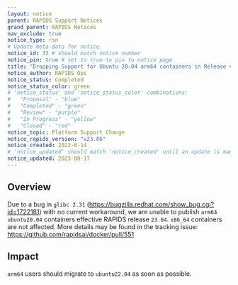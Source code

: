 ```yaml
---
layout: notice
parent: RAPIDS Support Notices
grand_parent: RAPIDS Notices
nav_exclude: true
notice_type: rsn
# Update meta-data for notice
notice_id: 33 # should match notice number
notice_pin: true # set to true to pin to notice page
title: "Dropping Support for Ubuntu 20.04 arm64 containers in Release v23.06"
notice_author: RAPIDS Ops
notice_status: Completed
notice_status_color: green
# 'notice_status' and 'notice_status_color' combinations:
#   "Proposal" - "blue"
#   "Completed" - "green"
#   "Review" - "purple"
#   "In Progress" - "yellow"
#   "Closed" - "red"
notice_topic: Platform Support Change
notice_rapids_version: "v23.06"
notice_created: 2023-6-14
# 'notice_updated' should match 'notice_created' until an update is made
notice_updated: 2023-08-17
---
```


## Overview

Due to a bug in `glibc 2.31` (https://bugzilla.redhat.com/show_bug.cgi?id=1722181) with no current workaround, we are unable to publish `arm64` `ubuntu20.04` containers effective RAPIDS release `23.04`. `x86_64` containers are not affected. More details may be found in the tracking issue: https://github.com/rapidsai/docker/pull/551

## Impact

`arm64` users should migrate to `ubuntu22.04` as soon as possible.

